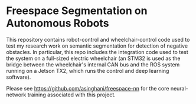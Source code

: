 # Freespace Segmentation on Autonomous Robots

This repository contains robot-control and wheelchair-control code used to test my research work on semantic segmentation for detection of negative obstacles. In particular, this repo includes the integration code used to test the system on a full-sized electric wheelchair (an STM32 is used as the bridge between the wheelchair's internal CAN bus and the ROS system running on a Jetson TX2, which runs the control and deep learning software).

Please see <https://github.com/asinghani/freespace-nn> for the core neural-network training associated with this project.
